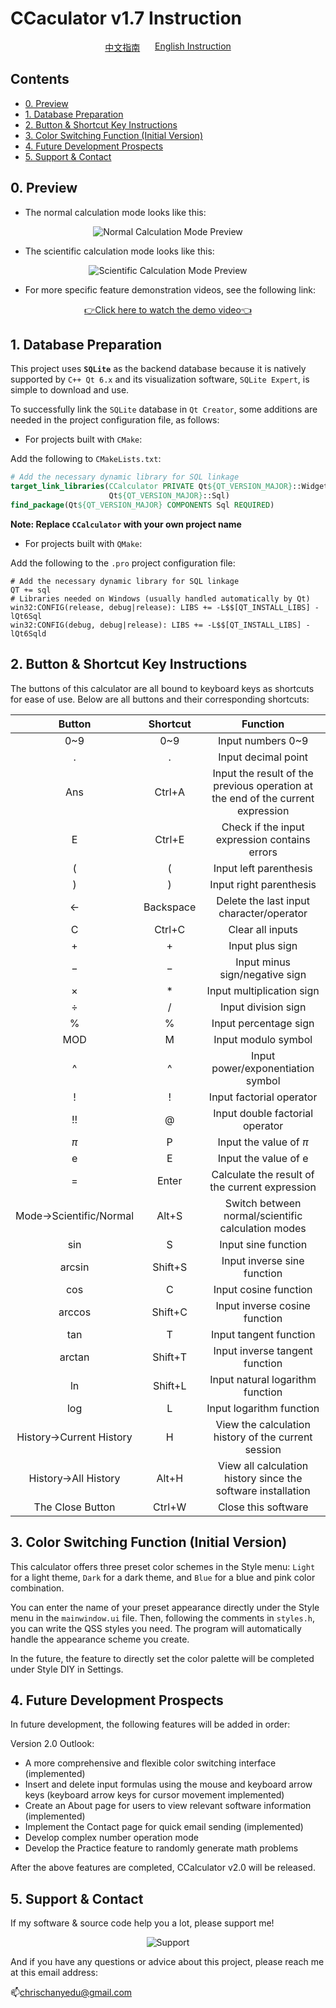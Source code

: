 # CCaculator v1.7 Instruction

<div style="display: flex; justify-content: space-between; padding: 0 30%;">
  <a href="./README.md">中文指南</a>
  <a href="./ReadMe_EN.md">English Instruction</a>
</div>

## Contents

- [0. Preview](#chapter-0)
- [1. Database Preparation](#chapter-1)
- [2. Button & Shortcut Key Instructions](#chapter-2)
- [3. Color Switching Function (Initial Version)](#chapter-3)
- [4. Future Development Prospects](#chapter-4)
- [5. Support & Contact](#Support)

## <a id="chapter-0">0. Preview</a>

- The normal calculation mode looks like this:

<div style="text-align: center;"> 
	<img src="./display1.png" alt="Normal Calculation Mode Preview">
</div>

- The scientific calculation mode looks like this:

<div style="text-align: center;"> 
	<img src="./display2.png" alt="Scientific Calculation Mode Preview">
</div>

- For more specific feature demonstration videos, see the following link:

<div style="text-align: center;">
  <a href="https://www.bilibili.com/video/BV12UhZe5EwT/?vd_source=057305f6f7570cd5ef98cb1a31358015" target="\_blank">👉Click here to watch the demo video👈</a>
</div>

## <a id="chapter-1">1. Database Preparation</a>

This project uses **`SQLite`** as the backend database because it is natively supported by `C++ Qt 6.x` and its visualization software, `SQLite Expert`, is simple to download and use.

To successfully link the `SQLite` database in `Qt Creator`, some additions are needed in the project configuration file, as follows:

- For projects built with `CMake`:

Add the following to `CMakeLists.txt`:

```CMake
# Add the necessary dynamic library for SQL linkage
target_link_libraries(CCalculator PRIVATE Qt${QT_VERSION_MAJOR}::Widgets
                      Qt${QT_VERSION_MAJOR}::Sql)
find_package(Qt${QT_VERSION_MAJOR} COMPONENTS Sql REQUIRED)
```

**Note: Replace `CCalculator` with your own project name**

- For projects built with `QMake`:

Add the following to the `.pro` project configuration file:

```QMake
# Add the necessary dynamic library for SQL linkage
QT += sql
# Libraries needed on Windows (usually handled automatically by Qt)
win32:CONFIG(release, debug|release): LIBS += -L$$[QT_INSTALL_LIBS] -lQt6Sql
win32:CONFIG(debug, debug|release): LIBS += -L$$[QT_INSTALL_LIBS] -lQt6Sqld
```

## <a id="chapter-2">2. Button & Shortcut Key Instructions</a>

The buttons of this calculator are all bound to keyboard keys as shortcuts for ease of use. Below are all buttons and their corresponding shortcuts:

| Button                  | Shortcut  | Function                                                                        |
|:-----------------------:|:---------:|:-------------------------------------------------------------------------------:|
| 0~9                     | 0~9       | Input numbers 0~9                                                               |
| .                       | .         | Input decimal point                                                             |
| Ans                     | Ctrl+A    | Input the result of the previous operation at the end of the current expression |
| E                       | Ctrl+E    | Check if the input expression contains errors                                   |
| (                       | (         | Input left parenthesis                                                          |
| )                       | )         | Input right parenthesis                                                         |
| ←                       | Backspace | Delete the last input character/operator                                        |
| C                       | Ctrl+C    | Clear all inputs                                                                |
| $+$                     | $+$       | Input plus sign                                                                 |
| $-$                     | $-$       | Input minus sign/negative sign                                                  |
| ×                       | $*$       | Input multiplication sign                                                       |
| ÷                       | /         | Input division sign                                                             |
| %                       | %         | Input percentage sign                                                           |
| MOD                     | M         | Input modulo symbol                                                             |
| ^                       | ^         | Input power/exponentiation symbol                                               |
| !                       | !         | Input factorial operator                                                        |
| !!                      | @         | Input double factorial operator                                                 |
| $\pi$                   | P         | Input the value of $\pi$                                                        |
| e                       | E         | Input the value of e                                                            |
| =                       | Enter     | Calculate the result of the current expression                                  |
| Mode→Scientific/Normal  | Alt+S     | Switch between normal/scientific calculation modes                              |
| sin                     | S         | Input sine function                                                             |
| arcsin                  | Shift+S   | Input inverse sine function                                                     |
| cos                     | C         | Input cosine function                                                           |
| arccos                  | Shift+C   | Input inverse cosine function                                                   |
| tan                     | T         | Input tangent function                                                          |
| arctan                  | Shift+T   | Input inverse tangent function                                                  |
| ln                      | Shift+L   | Input natural logarithm function                                                |
| log                     | L         | Input logarithm function                                                        |
| History→Current History | H         | View the calculation history of the current session                             |
| History→All History     | Alt+H     | View all calculation history since the software installation                    |
| The Close Button        | Ctrl+W    | Close this software                                                             |

## <a id="chapter-3">3. Color Switching Function (Initial Version)</a>

This calculator offers three preset color schemes in the Style menu: `Light` for a light theme, `Dark` for a dark theme, and `Blue` for a blue and pink color combination.

You can enter the name of your preset appearance directly under the Style menu in the `mainwindow.ui` file. Then, following the comments in `styles.h`, you can write the QSS styles you need. The program will automatically handle the appearance scheme you create.

In the future, the feature to directly set the color palette will be completed under Style DIY in Settings.

## <a id="chapter-4">4. Future Development Prospects</a>

In future development, the following features will be added in order:

Version 2.0 Outlook:

- A more comprehensive and flexible color switching interface (implemented)
- Insert and delete input formulas using the mouse and keyboard arrow keys (keyboard arrow keys for cursor movement implemented)
- Create an About page for users to view relevant software information (implemented)
- Implement the Contact page for quick email sending (implemented)
- Develop complex number operation mode
- Develop the Practice feature to randomly generate math problems

After the above features are completed, CCalculator v2.0 will be released.

## <a id="Support">5. Support & Contact</a>

If my software & source code help you a lot, please support me!

<div style="text-align: center;"> 
	<img src="./SupportOnMe_Paypal.png" alt="Support">
</div>

And if you have any questions or advice about this project, please reach me at this email address:

📫chrischanyedu@gmail.com
